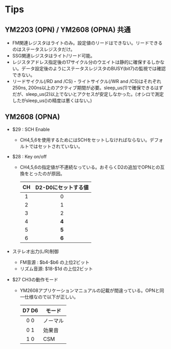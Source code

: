 # Tips

## YM2203 (OPN) / YM2608 (OPNA) 共通

- FM関連レジスタはライトのみ。設定値のリードはできない。リードできるのはステータスレジスタだけ。
- SSG関連レジスタはライト/リード可能。
- レジスタアドレス指定後の17サイクル分のウエイトは静的に確保するしかない。データ設定後のようにステータスレジスタのBUSY(bit7)の監視では確認できない。
- リードサイクル(/RD and /CS)・ライトサイクル(/WR and /CS)はそれぞれ250ns, 200ns以上のアクティブ期間が必要。sleep_us(1)で確保できるはずだが、sleep_us(2)以上でないとアクセスが安定しなかった。(オシロで測定したがsleep_us()の精度は悪くはない。)

## YM2608 (OPNA)

- \$29 : SCH Enable
  - CH4,5,6を使用するためにはSCHをセットしなければならない。デフォルトではセットされていない。
- \$28 : Key on/off
  - CH4,5,6の指定値が不連続なっている。おそらくD2の追加でOPNとの互換をとったのが原因。  
  
    |CH|D2-D0にセットする値|
    |:------:|:---------------:|
    |1|0|
    |2|1|
    |3|2|
    |4|**4**|
    |5|**5**|
    |6|**6**|

- ステレオ出力(L/R)制御
  - FM音源 : \$b4-\$b6 の上位2ビット
  - リズム音源: \$18-\$1d の上位2ビット

- $27 CH3の動作モード
  - YM2608アプリケーションマニュアルの記載が間違っている。OPNと同一仕様なので以下が正しい。  

    |D7 D6| モード   |
    |:---:|---------|
    | 0 0 | ノーマル |
    | 0 1 | 効果音   |
    | 1 0 | CSM     |
